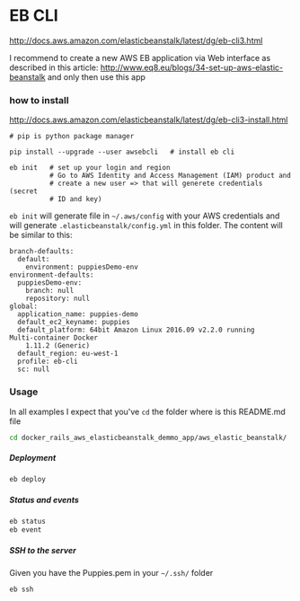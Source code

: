 # EB CLI

http://docs.aws.amazon.com/elasticbeanstalk/latest/dg/eb-cli3.html

I recommend  to create a new AWS EB application via Web interface as
described in this article: http://www.eq8.eu/blogs/34-set-up-aws-elastic-beanstalk
and only then use this app

### how to install

http://docs.aws.amazon.com/elasticbeanstalk/latest/dg/eb-cli3-install.html

```
# pip is python package manager

pip install --upgrade --user awsebcli   # install eb cli

eb init   # set up your login and region
          # Go to AWS Identity and Access Management (IAM) product and
          # create a new user => that will generete credentials (secret
          # ID and key)

```

`eb init` will generate file in `~/.aws/config` with your AWS credentials and
will generate `.elasticbeanstalk/config.yml` in this folder. The content
will be similar to this:

```
branch-defaults:
  default:
    environment: puppiesDemo-env
environment-defaults:
  puppiesDemo-env:
    branch: null
    repository: null
global:
  application_name: puppies-demo
  default_ec2_keyname: puppies
  default_platform: 64bit Amazon Linux 2016.09 v2.2.0 running
Multi-container Docker
    1.11.2 (Generic)
  default_region: eu-west-1
  profile: eb-cli
  sc: null
```

### Usage

In all examples I expect that you've `cd` the folder where is this README.md file

```sh
cd docker_rails_aws_elasticbeanstalk_demmo_app/aws_elastic_beanstalk/
```

##### Deployment

```sh
eb deploy
```

##### Status and events

```sh
eb status
eb event
```

##### SSH to the server

Given you have the Puppies.pem in your `~/.ssh/` folder

```sh
eb ssh
```
